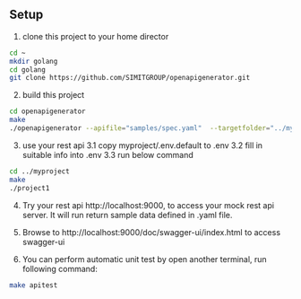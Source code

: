 
## Setup
1. clone this project to your home director
```bash
cd ~
mkdir golang
cd golang
git clone https://github.com/SIMITGROUP/openapigenerator.git
```
2. build this project
```bash
cd openapigenerator
make
./openapigenerator --apifile="samples/spec.yaml"  --targetfolder="../myproject" --projectname="project1" --port="9000"  --lang="go"
```

3. use your rest api
    3.1 copy myproject/.env.default to .env
    3.2 fill in suitable info into .env
    3.3 run below command
```bash
cd ../myproject
make
./project1
```

4. Try your rest api http://localhost:9000, to access your mock rest api server. It will run return sample data defined in .yaml file.

5. Browse to http://localhost:9000/doc/swagger-ui/index.html to access swagger-ui

6. You can perform automatic unit test by open another terminal, run following command:
```bash
make apitest
```
